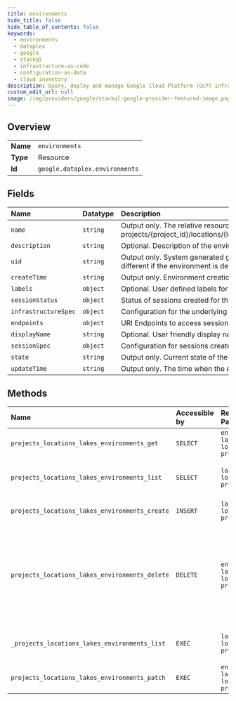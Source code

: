```yaml
---
title: environments
hide_title: false
hide_table_of_contents: false
keywords:
  - environments
  - dataplex
  - google    
  - stackql
  - infrastructure-as-code
  - configuration-as-data
  - cloud inventory
description: Query, deploy and manage Google Cloud Platform (GCP) infrastructure and resources using SQL
custom_edit_url: null
image: /img/providers/google/stackql-google-provider-featured-image.png
---
```

  
    

## Overview
<table><tbody>
<tr><td><b>Name</b></td><td><code>environments</code></td></tr>
<tr><td><b>Type</b></td><td>Resource</td></tr>
<tr><td><b>Id</b></td><td><code>google.dataplex.environments</code></td></tr>
</tbody></table>

## Fields
| Name | Datatype | Description |
|:-----|:---------|:------------|
| `name` | `string` | Output only. The relative resource name of the environment, of the form: projects/&#123;project_id&#125;/locations/&#123;location_id&#125;/lakes/&#123;lake_id&#125;/environment/&#123;environment_id&#125; |
| `description` | `string` | Optional. Description of the environment. |
| `uid` | `string` | Output only. System generated globally unique ID for the environment. This ID will be different if the environment is deleted and re-created with the same name. |
| `createTime` | `string` | Output only. Environment creation time. |
| `labels` | `object` | Optional. User defined labels for the environment. |
| `sessionStatus` | `object` | Status of sessions created for this environment. |
| `infrastructureSpec` | `object` | Configuration for the underlying infrastructure used to run workloads. |
| `endpoints` | `object` | URI Endpoints to access sessions associated with the Environment. |
| `displayName` | `string` | Optional. User friendly display name. |
| `sessionSpec` | `object` | Configuration for sessions created for this environment. |
| `state` | `string` | Output only. Current state of the environment. |
| `updateTime` | `string` | Output only. The time when the environment was last updated. |
## Methods
| Name | Accessible by | Required Params | Description |
|:-----|:--------------|:----------------|:------------|
| `projects_locations_lakes_environments_get` | `SELECT` | `environmentsId, lakesId, locationsId, projectsId` | Get environment resource. |
| `projects_locations_lakes_environments_list` | `SELECT` | `lakesId, locationsId, projectsId` | Lists environments under the given lake. |
| `projects_locations_lakes_environments_create` | `INSERT` | `lakesId, locationsId, projectsId` | Create an environment resource. |
| `projects_locations_lakes_environments_delete` | `DELETE` | `environmentsId, lakesId, locationsId, projectsId` | Delete the environment resource. All the child resources must have been deleted before environment deletion can be initiated. |
| `_projects_locations_lakes_environments_list` | `EXEC` | `lakesId, locationsId, projectsId` | Lists environments under the given lake. |
| `projects_locations_lakes_environments_patch` | `EXEC` | `environmentsId, lakesId, locationsId, projectsId` | Update the environment resource. |
